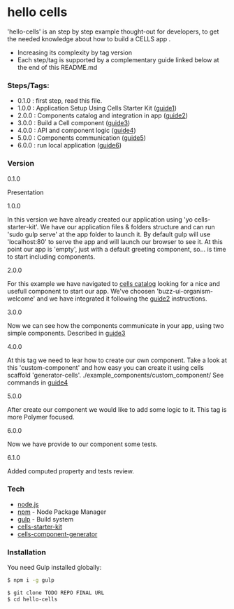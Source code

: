 # hello cells

'hello-cells' is an step by step example thought-out for developers, to get the needed knowledge about how to build a CELLS app .

- Increasing its complexity by tag version
- Each step/tag is supported by a complementary guide linked  below at the end of this README.md

### Steps/Tags:

- 0.1.0 : first step, read this file.
- 1.0.0 : Application Setup Using Cells Starter Kit ([guide1])
- 2.0.0 : Components catalog and integration in app ([guide2])
- 3.0.0 : Build a Cell component ([guide3])
- 4.0.0 : API and component logic ([guide4])
- 5.0.0 : Components communication ([guide5])
- 6.0.0 : run local application ([guide6])

### Version

0.1.0

Presentation

1.0.0

In this version we have already created our application using 'yo cells-starter-kit'.
We have our application files & folders structure and can run 'sudo gulp serve' at the app folder to launch it.
By default gulp will use 'localhost:80' to serve the app and will launch our browser to see it.
At this point our app is 'empty', just with a default greeting component, so... is time to start including components.

2.0.0

For this example we have navigated to [cells catalog] looking for a nice and usefull component to start our app.
We've choosen 'buzz-ui-organism-welcome' and we have integrated it following the [guide2] instructions.

3.0.0

Now we can see how the components communicate in your app, using two simple components.
Described in [guide3]

4.0.0

At this tag we need to lear how to create our own component.
Take a look at this 'custom-component' and how easy you can create it using cells scaffold 'generator­-cells'.
./example_components/custom_component/
See commands in [guide4]

5.0.0

After create our component we would like to add some logic to it.
This tag is more Polymer focused.

6.0.0

Now we have provide to our component some tests.

6.1.0

Added computed property and tests review.

### Tech

* [node.js]
* [npm] - Node Package Manager
* [gulp] - Build system
* [cells-starter-kit]
* [cells-component-generator]


### Installation

You need Gulp installed globally:

```sh
$ npm i -g gulp
```

```sh
$ git clone TODO REPO FINAL URL
$ cd hello-cells
```

   [npm]: <https://www.npmjs.com/>
   [node.js]: <http://nodejs.org>
   [Gulp]: <http://gulpjs.com>
   [cells catalog]: <http://bbva-files.s3.amazonaws.com/cells/bbva-catalog/index.html>
   [cells-starter-kit]: <https://descinet.bbva.es/stash/scm/cel/generator-cells-starter-kit.git>
   [cells-component-generator]: <https://www.npmjs.com/package/generator-cells>
   [guide1]: <link1>
   [guide2]: <link2>
   [guide3]: <link3>
   [guide4]: <link4>
   [guide5]: <link5>
   [guide6]: <link6>
